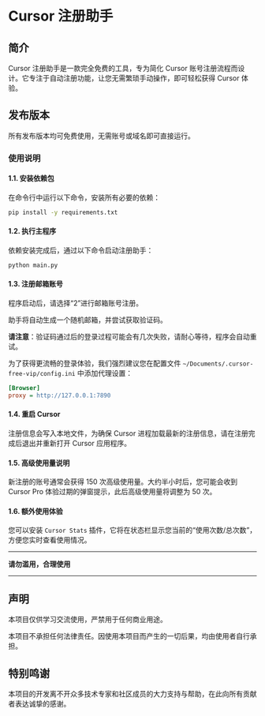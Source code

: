 # Cursor 注册助手

## 简介

Cursor 注册助手是一款完全免费的工具，专为简化 Cursor 账号注册流程而设计。它专注于自动注册功能，让您无需繁琐手动操作，即可轻松获得 Cursor 体验。

## 发布版本

所有发布版本均可免费使用，无需账号或域名即可直接运行。

### 使用说明

#### 1.1. 安装依赖包

在命令行中运行以下命令，安装所有必要的依赖：

```bash
pip install -y requirements.txt
```

#### 1.2. 执行主程序

依赖安装完成后，通过以下命令启动注册助手：

```bash
python main.py
```

#### 1.3. 注册邮箱账号

程序启动后，请选择“2”进行邮箱账号注册。

助手将自动生成一个随机邮箱，并尝试获取验证码。

**请注意**：验证码通过后的登录过程可能会有几次失败，请耐心等待，程序会自动重试。

为了获得更流畅的登录体验，我们强烈建议您在配置文件 `~/Documents/.cursor-free-vip/config.ini` 中添加代理设置：

```ini
[Browser]
proxy = http://127.0.0.1:7890
```

#### 1.4. 重启 Cursor

注册信息会写入本地文件，为确保 Cursor 进程加载最新的注册信息，请在注册完成后退出并重新打开 Cursor 应用程序。

#### 1.5. 高级使用量说明

新注册的账号通常会获得 150 次高级使用量。大约半小时后，您可能会收到 Cursor Pro 体验过期的弹窗提示，此后高级使用量将调整为 50 次。

#### 1.6. 额外使用体验

您可以安装 `Cursor Stats` 插件，它将在状态栏显示您当前的“使用次数/总次数”，方便您实时查看使用情况。

---

**请勿滥用，合理使用**

---

## 声明

本项目仅供学习交流使用，严禁用于任何商业用途。

本项目不承担任何法律责任。因使用本项目而产生的一切后果，均由使用者自行承担。

## 特别鸣谢

本项目的开发离不开众多技术专家和社区成员的大力支持与帮助，在此向所有贡献者表达诚挚的感谢。